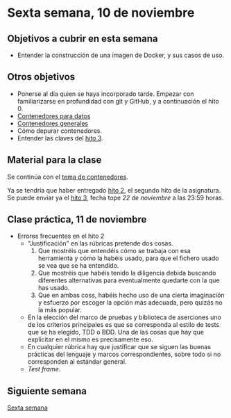 # Sexta semana, 10 de noviembre

## Objetivos a cubrir en esta semana

* Entender la construcción de una imagen de Docker, y sus casos de
  uso.


## Otros objetivos
* Ponerse al día quien se haya incorporado tarde. Empezar con
  familiarizarse en profundidad con git y GitHub, y a continuación el
  hito 0.
* [Contenedores para datos](http://jj.github.io/CC/documentos/temas/Contenedores.html#contenedores-de-datos)
* [Contenedores generales](http://jj.github.io/CC/documentos/temas/Contenedores.html#usando-dockerfiles)
* Cómo depurar contenedores.
* Entender las claves del [hito 3](https:///jj.github.io/CC/documentos/proyecto/3.Docker).

## Material para la clase

Se continúa con el
[tema de contenedores](http://jj.github.io/CC/documentos/temas/Contenedores.html).

Ya se tendría que haber entregado [hito 2](https:///jj.github.io/CC/documentos/proyecto/2.Tests),
  el segundo hito de la asignatura. Se puede enviar ya
  el [hito 3](https:///jj.github.io/CC/documentos/proyecto/3.Docker),
  fecha tope *22 de noviembre* a las 23:59 horas.

## Clase práctica, 11 de noviembre

* Errores frecuentes en el hito 2
  * "Justificación" en las rúbricas pretende dos cosas.
    1. Que mostréis que entendéis cómo se trabaja con esa herramienta
       y cómo la habéis usado, para que el fichero usado se vea que se
       ha entendido.
    2. Que mostréis que habéis tenido la diligencia debida buscando
       diferentes alternativas para eventualmente quedarte con la que
       has usado.
    3. Que en ambas coss, habéis hecho uso de una cierta imaginación y
       esfuerzo por escoger la opción más adecuada, pero quizás no la
       más popular.
   * En la elección del marco de pruebas y biblioteca de aserciones
     uno de los criterios principales es que se corresponda al estilo
     de tests que se ha elegido, TDD o BDD. Una de las cosas que hay
     que explicitar en el mismo es precisamente eso.
   * En cualquier rúbrica hay que justificar que se siguen las buenas
     prácticas del lenguaje y marcos correspondientes, sobre todo si
     no corresponden al estándar general.
   * *Test frame*.

## Siguiente semana

[Sexta semana](06-semana.md)

